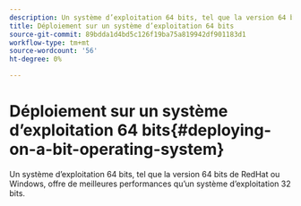 ```yaml
---
description: Un système d’exploitation 64 bits, tel que la version 64 bits de RedHat ou Windows, offre de meilleures performances qu’un système d’exploitation 32 bits.
title: Déploiement sur un système d’exploitation 64 bits
source-git-commit: 89bdda1d4bd5c126f19ba75a819942df901183d1
workflow-type: tm+mt
source-wordcount: '56'
ht-degree: 0%

---
```



# Déploiement sur un système d’exploitation 64 bits{#deploying-on-a-bit-operating-system}

Un système d’exploitation 64 bits, tel que la version 64 bits de RedHat ou Windows, offre de meilleures performances qu’un système d’exploitation 32 bits.

